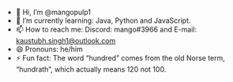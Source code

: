 - 👋 Hi, I’m @mangopulp1
- 🌱 I’m currently learning: Java, Python and JavaScript.
- 📫 How to reach me: Discord: mango#3966 and E-mail: kaustubh.singh1@outlook.com
- 😄 Pronouns: he/him
- ⚡ Fun fact: The word “hundred” comes from the old Norse term, “hundrath”, which actually means 120 not 100.
